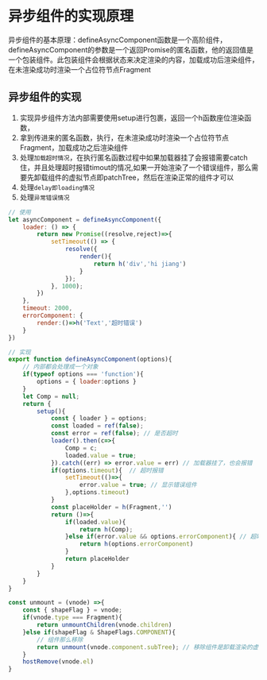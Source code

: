 # 异步组件的实现原理

异步组件的基本原理：defineAsyncComponent函数是一个高阶组件，defineAsyncComponent的参数是一个返回Promise的匿名函数，他的返回值是一个包装组件。此包装组件会根据状态来决定渲染的内容，加载成功后渲染组件，在未渲染成功时渲染一个占位符节点Fragment

## 异步组件的实现 

1. 实现异步组件方法内部需要使用setup进行包裹，返回一个h函数座位渲染函数，
2. 拿到传进来的匿名函数，执行，在未渲染成功时渲染一个占位符节点Fragment，加载成功之后渲染组件
3. 处理`加载超时情况`，在执行匿名函数过程中如果加载器挂了会报错需要catch住，并且处理超时报错timout的情况,如果一开始渲染了一个错误组件，那么需要先卸载组件的虚拟节点即patchTree，然后在渲染正常的组件才可以
4. 处理`delay即loading情况`
5. 处理`异常错误情况`

```js
// 使用
let asyncComponent = defineAsyncComponent({
    loader: () => {
        return new Promise((resolve,reject)=>{
            setTimeout(() => {
                resolve({
                    render(){
                        return h('div','hi jiang')
                    }
                });
            }, 1000);
        })
    },
    timeout: 2000,
    errorComponent: {
        render:()=>h('Text','超时错误')
    }
})

// 实现
export function defineAsyncComponent(options){
    // 内部都会处理成一个对象
    if(typeof options === 'function'){
        options = { loader:options }
    }
    let Comp = null;
    return {
        setup(){
            const { loader } = options;
            const loaded = ref(false);
            const error = ref(false); // 是否超时
            loader().then(c=>{
                Comp = c;
                loaded.value = true;
            }).catch((err) => error.value = err) // 加载器挂了，也会报错
            if(options.timeout){  // 超时报错
                setTimeout(()=>{
                    error.value = true; // 显示错误组件
                },options.timeout)
            }
            const placeHolder = h(Fragment,'')
            return ()=>{
                if(loaded.value){
                    return h(Comp);
                }else if(error.value && options.errorComponent){ // 超时显示错误组件
                    return h(options.errorComponent)
                }
                return placeHolder
            }
        }
    }
}

const unmount = (vnode) =>{
    const { shapeFlag } = vnode;
    if(vnode.type === Fragment){
        return unmountChildren(vnode.children)
    }else if(shapeFlag & ShapeFlags.COMPONENT){
        // 组件那么移除
        return unmount(vnode.component.subTree); // 移除组件是卸载渲染的虚拟节点，而不是组件本身自己
    }
    hostRemove(vnode.el)
}

```